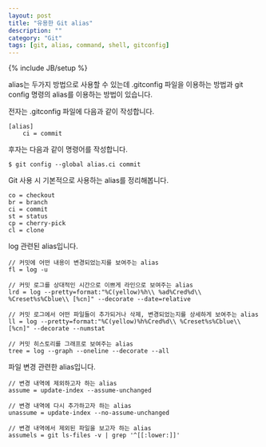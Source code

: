 ```yaml
---
layout: post
title: "유용한 Git alias"
description: ""
category: "Git"
tags: [git, alias, command, shell, gitconfig]
---
```

{% include JB/setup %}

alias는 두가지 방법으로 사용할 수 있는데 .gitconfig 파일을 이용하는 방법과 git config 명령의 alias를 이용하는 방법이 있습니다.

전자는 .gitconfig 파일에 다음과 같이 작성합니다.

	[alias]
        ci = commit

후자는 다음과 같이 명령어를 작성합니다.
	
	$ git config --global alias.ci commit

Git 사용 시 기본적으로 사용하는 alias를 정리해봅니다.

	co = checkout
	br = branch
	ci = commit
	st = status
	cp = cherry-pick
	cl = clone

log 관련된 alias입니다.

	// 커밋에 어떤 내용이 변경되었는지를 보여주는 alias
	fl = log -u

	// 커밋 로그를 상대적인 시간으로 이쁘게 라인으로 보여주는 alias
	lrd = log --pretty=format:"%C(yellow)%h\\ %ad%Cred%d\\ %Creset%s%Cblue\\ [%cn]" --decorate --date=relative

	// 커밋 로그에서 어떤 파일들이 추가되거나 삭제, 변경되었는지를 상세하게 보여주는 alias
	ll = log --pretty=format:"%C(yellow)%h%Cred%d\\ %Creset%s%Cblue\\ [%cn]" --decorate --numstat

	// 커밋 히스토리를 그래프로 보여주는 alias
	tree = log --graph --oneline --decorate --all

파일 변경 관련한 alias입니다.

	// 변경 내역에 제외하고자 하는 alias
	assume = update-index --assume-unchanged

	// 변경 내역에 다시 추가하고자 하는 alias
	unassume = update-index --no-assume-unchanged

	// 변경 내역에서 제외된 파일을 보고자 하는 alias
	assumels = git ls-files -v | grep '^[[:lower:]]'